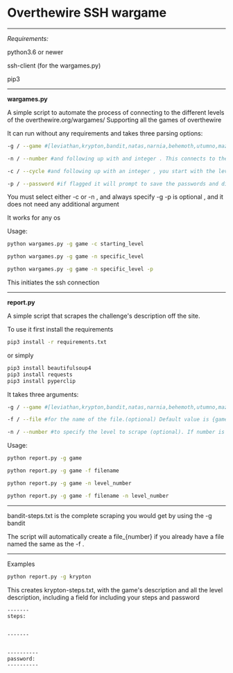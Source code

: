 # Overthewire SSH wargame 

------------------------

*Requirements:*

python3.6 or newer 

ssh-client (for the wargames.py)

pip3 

------------------------

**wargames.py**

A simple script to automate the process of connecting to the different levels of the overthewire.org/wargames/
Supporting all the games of overthewire


It can run without any requirements and takes three parsing options:

```Bash
-g / --game #[leviathan,krypton,bandit,natas,narnia,behemoth,utumno,maze,vortex,manpage]

-n / --number #and following up with and integer . This connects to the ssh level you specify with the integer 

-c / --cycle #and following up with an integer , you start with the level you specify and then it continues on as a loop for the rest of the levels 

-p / --password #if flagged it will prompt to save the passwords and display the ones that have been saved in a {game}-passwords.txt file in the same folder and copies the password for the next challenge in clipboard
```

You must select either -c or -n , and always specify -g 
-p is optional , and it does not need any additional argument 

It works for any os 

Usage:

```Bash
python wargames.py -g game -c starting_level
```

```Bash
python wargames.py -g game -n specific_level 
```

```Bash
python wargames.py -g game -n specific_level -p 
```
This initiates the ssh connection

------------------------


**report.py**

A simple script that scrapes the challenge's description off the site.

To use it first install the requirements

```Bash
pip3 install -r requirements.txt
```

or simply 

```Bash
pip3 install beautifulsoup4
pip3 install requests
pip3 install pyperclip
```


It takes three arguments:

```Bash
-g / --game #[leviathan,krypton,bandit,natas,narnia,behemoth,utumno,maze,vortex,manpage]

-f / --file #for the name of the file.(optional) Default value is {game}-steps.txt

-n / --number #to specify the level to scrape (optional). If number is not specified it will create a steps for all the levels.
```

Usage:

```Bash
python report.py -g game 

python report.py -g game -f filename

python report.py -g game -n level_number

python report.py -g game -f filename -n level_number

```

 
------------------------

bandit-steps.txt  is the complete scraping you would get by using the -g bandit

The script will automatically create a file_{number} if you already have a file named the same as the -f .

-----------------------

Examples

```Bash
python report.py -g krypton

```
This creates krypton-steps.txt, with the game's description and all the level description, including a field for including your steps and password 

```Text
-------
steps:


-------


----------
password:
----------

```


